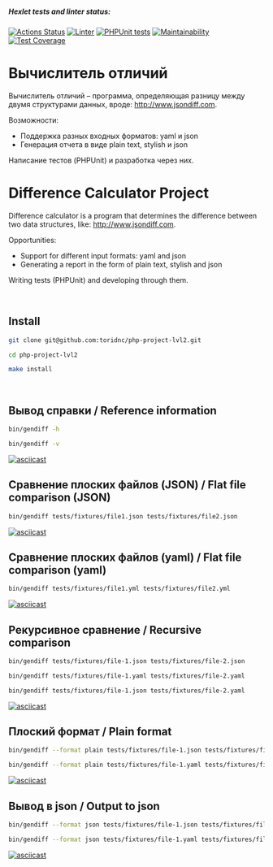 ##### Hexlet tests and linter status:
[![Actions Status](https://github.com/toridnc/php-project-lvl2/workflows/hexlet-check/badge.svg)](https://github.com/toridnc/php-project-lvl2/actions) [![Linter](https://github.com/toridnc/php-project-lvl2/actions/workflows/run-linter.yml/badge.svg)](https://github.com/toridnc/php-project-lvl2/actions) [![PHPUnit tests](https://github.com/toridnc/php-project-lvl2/actions/workflows/run-phpunit.yml/badge.svg)](https://github.com/toridnc/php-project-lvl2/actions) [![Maintainability](https://api.codeclimate.com/v1/badges/d39162e1ba73dd9a7011/maintainability)](https://codeclimate.com/github/toridnc/php-project-lvl2/maintainability) [![Test Coverage](https://api.codeclimate.com/v1/badges/d39162e1ba73dd9a7011/test_coverage)](https://codeclimate.com/github/toridnc/php-project-lvl2/test_coverage)

# Вычислитель отличий
Вычислитель отличий – программа, определяющая разницу между двумя структурами данных, вроде: http://www.jsondiff.com.

Возможности:
* Поддержка разных входных форматов: yaml и json
* Генерация отчета в виде plain text, stylish и json

Написание тестов (PHPUnit) и разработка через них.

# Difference Calculator Project

Difference calculator is a program that determines the difference between two data structures, like: http://www.jsondiff.com.

Opportunities:
* Support for different input formats: yaml and json
* Generating a report in the form of plain text, stylish and json

Writing tests (PHPUnit) and developing through them.

<br>

## Install
```sh
git clone git@github.com:toridnc/php-project-lvl2.git
```
```sh
cd php-project-lvl2
```
```sh
make install
```

<br>

## Вывод справки / Reference information
```sh
bin/gendiff -h
```
```sh
bin/gendiff -v
```

[![asciicast](https://asciinema.org/a/514763.svg)](https://asciinema.org/a/514763)

## Сравнение плоских файлов (JSON) / Flat file comparison (JSON)
```sh
bin/gendiff tests/fixtures/file1.json tests/fixtures/file2.json
```

[![asciicast](https://asciinema.org/a/514766.svg)](https://asciinema.org/a/514766)

## Сравнение плоских файлов (yaml) / Flat file comparison (yaml)
```sh
bin/gendiff tests/fixtures/file1.yml tests/fixtures/file2.yml
```

[![asciicast](https://asciinema.org/a/514767.svg)](https://asciinema.org/a/514767)

## Рекурсивное сравнение / Recursive comparison
```sh
bin/gendiff tests/fixtures/file-1.json tests/fixtures/file-2.json
```
```sh
bin/gendiff tests/fixtures/file-1.yaml tests/fixtures/file-2.yaml
```
```sh
bin/gendiff tests/fixtures/file-1.json tests/fixtures/file-2.yaml
```

[![asciicast](https://asciinema.org/a/514771.svg)](https://asciinema.org/a/514771)

## Плоский формат / Plain format
```sh
bin/gendiff --format plain tests/fixtures/file-1.json tests/fixtures/file-2.json
```
```sh
bin/gendiff --format plain tests/fixtures/file-1.yaml tests/fixtures/file-2.yaml
```

[![asciicast](https://asciinema.org/a/514772.svg)](https://asciinema.org/a/514772)

## Вывод в json / Output to json
```sh
bin/gendiff --format json tests/fixtures/file-1.json tests/fixtures/file-2.json
```
```sh
bin/gendiff --format json tests/fixtures/file-1.yaml tests/fixtures/file-2.yaml
```

[![asciicast](https://asciinema.org/a/514774.svg)](https://asciinema.org/a/514774)
